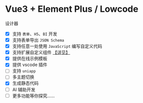 # Vue3 + Element Plus / Lowcode

<!-- ## [Docs](http://httpsgiteecomepalserver.gitee.io/el-lowcode)

- [x] 表单引擎
- [x] crud引擎 -->

设计器

- [x] 支持 `表单`、`H5`、`BI` 开发
- [x] 支持表单导出 `JSON Schema`
- [x] 支持任意一处使用 `JavaScript` 编写自定义代码
- [x] 支持扩展自定义组件 [【详见】](http://httpsgiteecomepalserver.gitee.io/el-lowcode/designer/custom-component.html)
- [x] 提供在线示例模板
- [x] 提供 vscode 插件
- [ ] 支持 `uniapp`
- [ ] 多主题切换
- [x] 生成静态代码
- [ ] AI 辅助开发
- [ ] 更多功能等你探究……